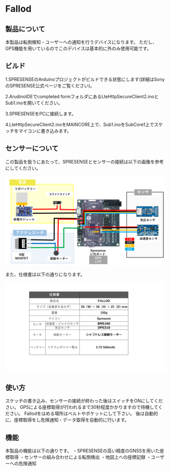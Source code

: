 # Fallod

## 製品について
本製品は転倒検知・ユーザーへの通知を行うデバイスになります。
ただし、GPS機能を用いているのでこのデバイスは基本的に外のみ使用可能です。

## ビルド
1.SPRESENSEのArduinoプロジェクトがビルドできる状態にします(詳細はSonyのSPRESENSE公式ページをご覧ください)。

2.ArudinoIDEでcompleted formフォルダにあるLteHttpSecureClient2.inoとSub1.inoを開いてください。

3.SPRESENSEをPCに接続します。

4.LteHttpSecureClient2.inoをMAINCORE上で、Sub1.inoをSubCore1上でスケッチをマイコンに書き込みます。

## センサーについて
この製品を扱うにあたって、SPRESENSEとセンサーの接続は以下の画像を参考にしてください。

![接続](./image/image1.png)

また、仕様書は以下の通りになります。

![仕様](./image/image2.png)

## 使い方
スケッチの書き込み、センサーの接続が終わった後はスイッチをONにしてください。
GPSによる座標取得が行われるまで30秒程度かかりますので待機してください。
Fallodをはめる場所はベルトやポケットにして下さい。
後は自動的に、座標取得をし危険通知・データ取得を自動的に行います。

## 機能
本製品の機能は以下の通りです。
・SPRESENSEの高い精度のGNSSを用いた座標取得
・センサーの組み合わせによる転倒検出
・地図上への座標記録
・ユーザーへの危険通知
